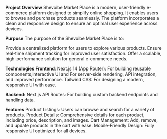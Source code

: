 **Project Overview**
Shevoibe Market Place is a modern, user-friendly e-commerce platform designed to simplify online shopping. It enables users to browse and purchase products seamlessly. The platform incorporates  a clean and responsive design to ensure an optimal user experience across devices.

**Purpose**
The purpose of the Shevoibe Market Place is to:

Provide a centralized platform for users to explore various products.
Ensure real-time shipment tracking for improved user satisfaction.
Offer a scalable, high-performance solution for general e-commerce needs.

**Technologies**
**Frontend**:
Next.js 14 (App Router): For building reusable components,interactive UI and For server-side rendering, API integration, and improved performance.
Tailwind CSS: For designing a modern, responsive UI with ease.

**Backend:**
Next.js API Routes: For building custom backend endpoints and handling data.

**Features**
Product Listings: Users can browse and search for a variety of products.
Product Details: Comprehensive details for each product, including price, description, and images.
Cart Management: Add, remove, and update products in the cart with ease.
Mobile-Friendly Design: Fully responsive UI optimized for all devices.
